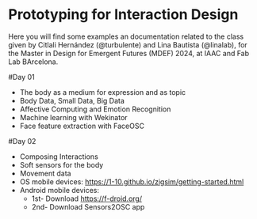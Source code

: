 # Prototyping for Interaction Design
Here you will find some examples an documentation related to the class given by Citlali Hernández (@turbulente) and Lina Bautista (@linalab), 
for the Master in Design for Emergent Futures (MDEF) 2024, at IAAC and Fab Lab BArcelona. 

#Day 01
- The body as a medium for expression and as topic
- Body Data, Small Data, Big Data
- Affective Computing and Emotion Recognition
- Machine learning with Wekinator
- Face feature extraction with FaceOSC


#Day 02
- Composing Interactions
- Soft sensors for the body
- Movement data
- OS mobile devices: https://1-10.github.io/zigsim/getting-started.html
- Android mobile devices:
  - 1st- Download https://f-droid.org/
  - 2nd- Download Sensors2OSC app
 

 

